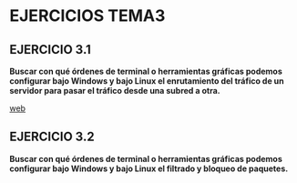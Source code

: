 # EJERCICIOS TEMA3

## EJERCICIO 3.1
**Buscar con qué órdenes de terminal o herramientas gráficas podemos configurar bajo Windows y bajo Linux el enrutamiento del tráfico de un servidor para pasar el tráfico desde una subred a otra.**

[web](http://www.ite.educacion.es/formacion/materiales/85/cd/linux/m6/enrutamiento_en_linux.html)

## EJERCICIO 3.2
**Buscar con qué órdenes de terminal o herramientas gráficas podemos configurar bajo Windows y bajo Linux el filtrado y bloqueo de paquetes.**


